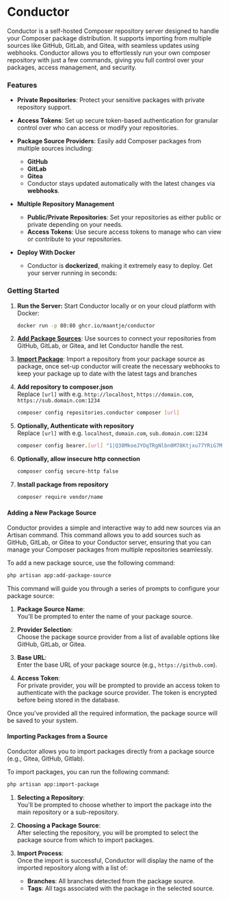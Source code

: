 # Conductor

Conductor is a self-hosted Composer repository server designed to handle your Composer package distribution. It supports importing from multiple sources like GitHub, GitLab, and Gitea, with seamless updates using webhooks. Conductor allows you to effortlessly run your own composer repository with just a few commands, giving you full control over your packages, access management, and security.

### Features

- **Private Repositories**: Protect your sensitive packages with private repository support.
- **Access Tokens**: Set up secure token-based authentication for granular control over who can access or modify your repositories.
- **Package Source Providers**: Easily add Composer packages from multiple sources including:
  - **GitHub**
  - **GitLab**
  - **Gitea**
  - Conductor stays updated automatically with the latest changes via **webhooks**.

- **Multiple Repository Management**
  - **Public/Private Repositories**: Set your repositories as either public or private depending on your needs.
  - **Access Tokens**: Use secure access tokens to manage who can view or contribute to your repositories.

- **Deploy With Docker**
  - Conductor is **dockerized**, making it extremely easy to deploy. Get your server running in seconds:

### Getting Started

1. **Run the Server:**
   Start Conductor locally or on your cloud platform with Docker:
   ```bash
   docker run -p 80:80 ghcr.io/maantje/conductor
   ```

2. **[Add Package Sources](#adding-a-new-package-source)**:
   Use sources to connect your repositories from GitHub, GitLab, or Gitea, and let Conductor handle the rest.

3. **[Import Package](#importing-packages-from-a-source)**:
   Import a repository from your package source as package, once set-up conductor will create the necessary webhooks to keep your package up to date with the latest tags and branches

4. **Add repository to composer.json**  
    Replace `[url]` with e.g. `http://localhost`, `https://domain.com`, `https://sub.domain.com:1234`
   ```bash
   composer config repositories.conductor composer [url]
   ```
5. **Optionally, Authenticate with repository**  
    Replace `[url]` with e.g. `localhost`, `domain.com`, `sub.domain.com:1234`
    ```bash
    composer config bearer.[url] "1|Q38MkoeJYOqTRgNlbn0M78Ktjxu77YRiG7MvlITO25d5ff86"  
    ```
6. **Optionally, allow insecure http connection**
    ```bash
    composer config secure-http false  
    ```
7. **Install package from repository**
   ```bash
   composer require vendor/name
   ```

#### Adding a New Package Source

Conductor provides a simple and interactive way to add new sources via an Artisan command. This command allows you to add sources such as GitHub, GitLab, or Gitea to your Conductor server, ensuring that you can manage your Composer packages from multiple repositories seamlessly.

To add a new package source, use the following command:

```bash
php artisan app:add-package-source
```

This command will guide you through a series of prompts to configure your package source:

1. **Package Source Name**:  
   You'll be prompted to enter the name of your package source.

2. **Provider Selection**:  
   Choose the package source provider from a list of available options like GitHub, GitLab, or Gitea.

3. **Base URL**:  
   Enter the base URL of your package source (e.g., `https://github.com`).

4. **Access Token**:  
   For private provider, you will be prompted to provide an access token to authenticate with the package source provider. The token is encrypted before being stored in the database.

Once you've provided all the required information, the package source will be saved to your system.

#### Importing Packages from a Source

Conductor allows you to import packages directly from a package source (e.g., Gitea, GitHub, Gitlab).

To import packages, you can run the following command:

```bash
php artisan app:import-package
```

1. **Selecting a Repository**:  
   You'll be prompted to choose whether to import the package into the main repository or a sub-repository.

2. **Choosing a Package Source**:  
   After selecting the repository, you will be prompted to select the package source from which to import packages.

3. **Import Process**:  
   Once the import is successful, Conductor will display the name of the imported repository along with a list of:
    - **Branches**: All branches detected from the package source.
    - **Tags**: All tags associated with the package in the selected source.
